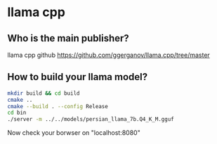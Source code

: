 # llama cpp

## Who is the main publisher?
llama cpp github
https://github.com/ggerganov/llama.cpp/tree/master

## How to build your llama model?
```bash
mkdir build && cd build
cmake ..
cmake --build . --config Release
cd bin
./server -m ../../models/persian_llama_7b.Q4_K_M.gguf
```

Now check your borwser on "localhost:8080"
